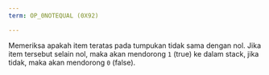 ```yaml
---
term: OP_0NOTEQUAL (0X92)

---
```

Memeriksa apakah item teratas pada tumpukan tidak sama dengan nol. Jika item tersebut selain nol, maka akan mendorong `1` (true) ke dalam stack, jika tidak, maka akan mendorong `0` (false).